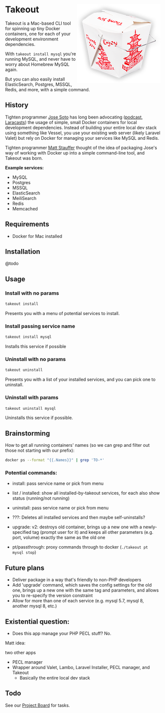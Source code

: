 # <img src="takeout-container.png" alt="Takeout container" align="right"> Takeout

Takeout is a Mac-based CLI tool for spinning up tiny Docker containers, one for each of your development environment dependencies.

With `takeout install mysql` you're running MySQL, and never have to worry about Homebrew MySQL again.

But you can also easily install ElasticSearch, Postgres, MSSQL, Redis, and more, with a simple command.

## History

Tighten programmer [Jose Soto](https://twitter.com/josecanhelp) has long been advocating ([podcast](https://twentypercenttime.simplecast.com/episodes/jose-soto-docker-for-local-development), [Laracasts](https://laracasts.com/series/guest-spotlight/episodes/2)) the usage of simple, small Docker containers for local development dependencies. Instead of building your entire local dev stack using something like Vessel, you use your existing web server (likely Laravel Valet) but rely on Docker for managing your services like MySQL and Redis.

Tighten programmer [Matt Stauffer](https://twitter.com/stauffermatt) thought of the idea of packaging Jose's way of working with Docker up into a simple command-line tool, and Takeout was born.

**Example services:**

- MySQL
- Postgres
- MSSQL
- ElasticSearch
- MeiliSearch
- Redis
- Memcached

## Requirements

- Docker for Mac installed

## Installation

@todo

## Usage

### Install with no params

```bash
takeout install
```

Presents you with a menu of potential services to install.

### Install passing service name

```bash
takeout install mysql
```

Installs this service if possible

### Uninstall with no params

```bash
takeout uninstall
```

Presents you with a list of your installed services, and you can pick one to uninstall.

### Uninstall with params

```bash
takeout uninstall mysql
```

Uninstalls this service if possible.

## Brainstorming

How to get all running containers' names (so we can grep and filter out those not starting with our prefix):

```bash
docker ps --format "{{.Names}}" | grep 'TO-*'
```

### Potential commands:

- install: pass service name or pick from menu
- list / installed: show all installed-by-takeout services, for each also show status (running/not running)
- uninstall: pass service name or pick from menu
- ???: Deletes all installed services and then maybe self-uninstalls?

- upgrade: v2: destroys old container, brings up a new one with a newly-specified tag (prompt user for it) and keeps all other parameters (e.g. port, volume) exactly the same as the old one
- pt/passthrough: proxy commands through to docker (`./takeout pt mysql stop`)

## Future plans

- Deliver package in a way that's friendly to non-PHP developers
- Add 'upgrade' command, which saves the config settings for the old one, brings up a new one with the same tag and parameters, and allows you to re-specify the version constraint
- Allow for more than one of each service (e.g. mysql 5.7, mysql 8, another mysql 8, etc.)

## Existential question:

- Does this app manage your PHP PECL stuff? No.

Matt idea:

two other apps

- PECL manager
- Wrapper around Valet, Lambo, Laravel Installer, PECL manager, and Takeout
    + Basically the entire local dev stack


## Todo

See our [Project Board](https://github.com/tightenco/takeout/projects/1) for tasks.
